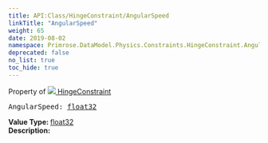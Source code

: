 ```yaml
---
title: API:Class/HingeConstraint/AngularSpeed
linkTitle: "AngularSpeed"
weight: 65
date: 2019-08-02
namespace: Primrose.DataModel.Physics.Constraints.HingeConstraint.AngularSpeed
deprecated: false
no_list: true
toc_hide: true
---
```

Property of <a href="/docs/api-reference/Class/HingeConstraint"><img src="/icons/silk/axle.png"/>&nbsp;HingeConstraint</a>
<pre class="method-declaration">
AngularSpeed: <a class="type" href="/docs/api-reference/System/Primitives#single">float32</a></pre>
<b>Value Type: </b>
<a class="type" href="/docs/api-reference/System/Primitives#single">float32</a>
<br/>
<b>Description: </b>
